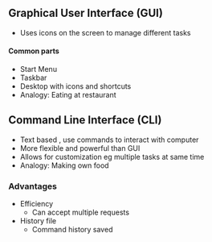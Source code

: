 ## Graphical User Interface (GUI)
- Uses icons on the screen to manage different tasks
#### Common parts
- Start Menu
- Taskbar
- Desktop with icons and shortcuts
- Analogy: Eating at restaurant

## Command Line Interface (CLI)
- Text based , use commands to interact with computer
- More flexible and powerful than GUI
- Allows for customization eg multiple tasks at same time
- Analogy: Making own food
### Advantages
- Efficiency
  - Can accept multiple requests
- History file
  - Command history saved
